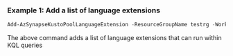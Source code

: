 ### Example 1: Add a list of language extensions
```powershell
Add-AzSynapseKustoPoolLanguageExtension -ResourceGroupName testrg -WorkspaceName testws -KustoPoolName testkustopool -Value (@{Name="R"}, @{Name="PYTHON"})
```

The above command adds a list of language extensions that can run within KQL queries
